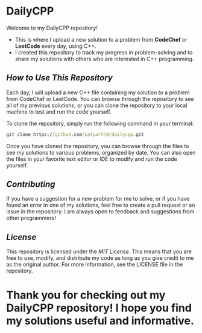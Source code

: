 #  **DailyCPP**
Welcome to my DailyCPP repository!
- This is where I upload a new solution to a problem from **CodeChef** or **LeetCode** every day, using C++. 
- I created this repository to track my progress in problem-solving and to share my solutions with others who are interested in C++ programming.

## *How to Use This Repository*
Each day, I will upload a new C++ file containing my solution to a problem from CodeChef or LeetCode. You can browse through the repository to see all of my previous solutions, or you can clone the repository to your local machine to test and run the code yourself.

To clone the repository, simply run the following command in your terminal:


```cmd
git clone https://github.com/satyarth8/dailycpp.git
```
Once you have cloned the repository, you can browse through the files to see my solutions to various problems, organized by date. You can also open the files in your favorite text editor or IDE to modify and run the code yourself.

## *Contributing*
If you have a suggestion for a new problem for me to solve, or if you have found an error in one of my solutions, feel free to create a pull request or an issue in the repository. I am always open to feedback and suggestions from other programmers!

## *License*
This repository is licensed under the *MIT License*. This means that you are free to use, modify, and distribute my code as long as you give credit to me as the original author. For more information, see the LICENSE file in the repository.

# Thank you for checking out my DailyCPP repository! I hope you find my solutions useful and informative.
